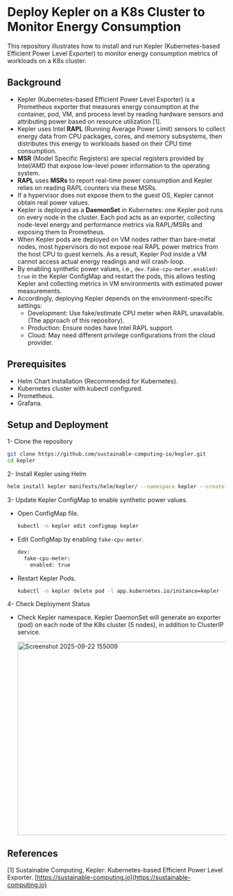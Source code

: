 # Deploy Kepler on a K8s Cluster to Monitor Energy Consumption
This repository illustrates how to install and run Kepler (Kubernetes-based Efficient Power Level Exporter) to monitor energy consumption metrics of workloads on a K8s cluster.

## Background
- Kepler (Kubernetes-based Efficient Power Level Exporter) is a Prometheus exporter that measures energy consumption at the container, pod, VM, and process level by reading hardware sensors and attributing power based on resource utilization [1].
- Kepler uses Intel **RAPL** (Running Average Power Limit) sensors to collect energy data from CPU packages, cores, and memory subsystems, then distributes this energy to workloads based on their CPU time consumption.
- **MSR** (Model Specific Registers) are special registers provided by Intel/AMD that expose low-level power information to the operating system.
- **RAPL** uses **MSRs** to report real-time power consumption and Kepler relies on reading RAPL counters via these MSRs.
- If a hypervisor does not expose them to the guest OS, Kepler cannot obtain real power values.
- Kepler is deployed as a **DaemonSet** in Kubernetes: one Kepler pod runs on every node in the cluster. Each pod acts as an exporter, collecting node-level energy and performance metrics via RAPL/MSRs and exposing them to Prometheus.
- When Kepler pods are deployed on VM nodes rather than bare-metal nodes, most hypervisors do not expose real RAPL power metrics from the host CPU to guest kernels. As a result, Kepler Pod inside a VM cannot access actual energy readings and will crash-loop.
- By enabling synthetic power values, i.e., `dev.fake-cpu-meter.enabled: true` in the Kepler ConfigMap and restart the pods, this allows testing Kepler and collecting metrics in VM environments with estimated power measurements.
- Accordingly, deploying Kepler depends on the environment-specific settings:
  - Development: Use fake/estimate CPU meter when RAPL unavailable. (The approach of this repository).
  - Production: Ensure nodes have Intel RAPL support.
  - Cloud: May need different privilege configurations from the cloud provider.

## Prerequisites
- Helm Chart Installation (Recommended for Kubernetes).
- Kubernetes cluster with kubectl configured.
- Prometheus.
- Grafana.

## Setup and Deployment
  1- Clone the repository
  ```bash
  git clone https://github.com/sustainable-computing-io/kepler.git
  cd kepler
   ```

2- Install Kepler using Helm
  ```bash
  helm install kepler manifests/helm/kepler/ --namespace kepler --create-namespace --set namespace.create=false
  ```

3- Update Kepler ConfigMap to enable synthetic power values.
  - Open ConfigMap file.
    ```bash
    kubectl -n kepler edit configmap kepler
    ```
  
  - Edit ConfigMap by enabling `fake-cpu-meter`.
    ```bash
    dev:
      fake-cpu-meter:
        enabled: true
    ```  
  
  - Restart Kepler Pods.
    ```bash
    kubectl -n kepler delete pod -l app.kubernetes.io/instance=kepler
    ```
  
4- Check Deployment Status
  - Check Kepler namespace. Kepler DaemonSet will generate an exporter (pod) on each node of the K8s cluster (5 nodes), in addition to ClusterIP service.

    <img width="1617" height="446" alt="Screenshot 2025-09-22 155009" src="https://github.com/user-attachments/assets/4445d8c2-bea2-40da-a9af-2df32549e248" />


## References
[1] Sustainable Computing, Kepler: Kubernetes-based Efficient Power Level Exporter. [https://sustainable-computing.io](https://sustainable-computing.io)
